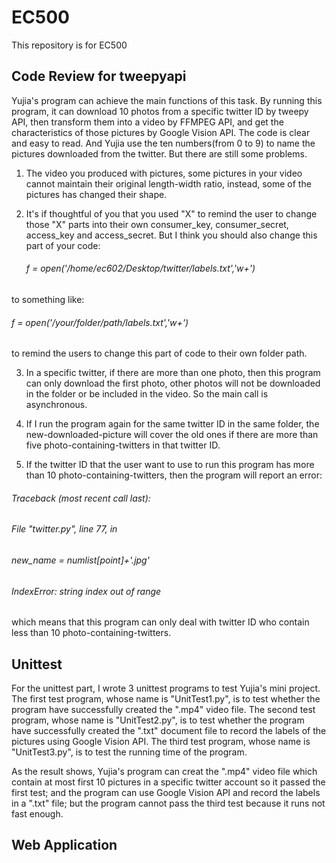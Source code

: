 # EC500
This repository is for EC500

## Code Review for tweepyapi
Yujia's program can achieve the main functions of this task. By running this program, it can download 10 photos from a specific twitter ID by tweepy API, then transform them into a video by FFMPEG API, and get the characteristics of those pictures by Google Vision API. The code is clear and easy to read. And Yujia use the ten numbers(from 0 to 9) to name the pictures downloaded from the twitter. But there are still some problems.

1. The video you produced with pictures, some pictures in your video cannot maintain their original length-width ratio, instead, some of the pictures has changed their shape.

2. It's if thoughtful of you that you used "X" to remind the user to change those "X" parts into their own consumer_key, consumer_secret, access_key and access_secret. But I think you should also change this part of your code:
   ###### f = open('/home/ec602/Desktop/twitter/labels.txt','w+')
to something like:
   ###### f = open('/your/folder/path/labels.txt','w+')
to remind the users to change this part of code to their own folder path.

3. In a specific twitter, if there are more than one photo, then this program can only download the first photo, other photos will not be downloaded in the folder or be included in the video.
So the main call is asynchronous.

4. If I run the program again for the same twitter ID in the same folder, the new-downloaded-picture will cover the old ones if there are more than five photo-containing-twitters in that twitter ID.

5. If the twitter ID that the user want to use to run this program has more than 10 photo-containing-twitters, then the program will report an error:
###### Traceback (most recent call last):
######   File "twitter.py", line 77, in <module>
######     new_name = numlist[point]+'.jpg'
###### IndexError: string index out of range
which means that this program can only deal with twitter ID who contain less than 10 photo-containing-twitters.

## Unittest

For the unittest part, I wrote 3 unittest programs to test Yujia's mini project. 
The first test program, whose name is "UnitTest1.py", is to test whether the program have successfully created the ".mp4" video file. 
The second test program, whose name is "UnitTest2.py", is to test whether the program have successfully created the ".txt" document file to record the labels of the pictures using Google Vision API. 
The third test program, whose name is "UnitTest3.py", is to test the running time of the program.

As the result shows, Yujia's program can creat the ".mp4" video file which contain at most first 10 pictures in a specific twitter account so it passed the first test; and the program can use Google Vision API and record the labels in a ".txt" file; but the program cannot pass the third test because it runs not fast enough.  

## Web Application
